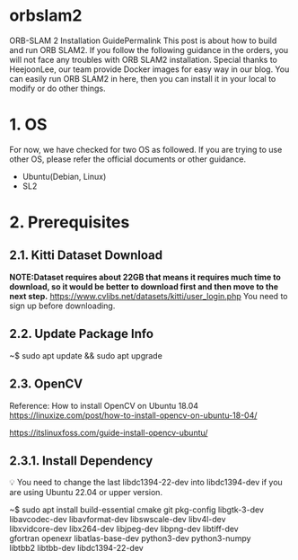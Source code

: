 # orbslam2
ORB-SLAM 2 Installation GuidePermalink
This post is about how to build and run ORB SLAM2. If you follow the following guidance in the orders, you will not face any troubles with ORB SLAM2 installation. Special thanks to HeejoonLee, our team provide Docker images for easy way in our blog. You can easily run ORB SLAM2 in here, then you can install it in your local to modify or do other things.

# 1. OS
For now, we have checked for two OS as followed. If you are trying to use other OS, please refer the official documents or other guidance.

- Ubuntu(Debian, Linux)
- SL2

# 2. Prerequisites
## 2.1. Kitti Dataset Download
**NOTE:Dataset requires about 22GB that means it requires much time to download, so it would be better to download first and then move to the next step.**
https://www.cvlibs.net/datasets/kitti/user_login.php
You need to sign up before downloading.

## 2.2. Update Package Info
~$ sudo apt update && sudo apt upgrade

## 2.3. OpenCV

Reference: How to install OpenCV on Ubuntu 18.04
https://linuxize.com/post/how-to-install-opencv-on-ubuntu-18-04/

https://itslinuxfoss.com/guide-install-opencv-ubuntu/

## 2.3.1. Install Dependency
💡 You need to change the last libdc1394-22-dev into libdc1394-dev if you are using Ubuntu 22.04 or upper version.

~$ sudo apt install build-essential cmake git pkg-config libgtk-3-dev \
 libavcodec-dev libavformat-dev libswscale-dev libv4l-dev \
 libxvidcore-dev libx264-dev libjpeg-dev libpng-dev libtiff-dev \
 gfortran openexr libatlas-base-dev python3-dev python3-numpy \
 libtbb2 libtbb-dev libdc1394-22-dev

 
